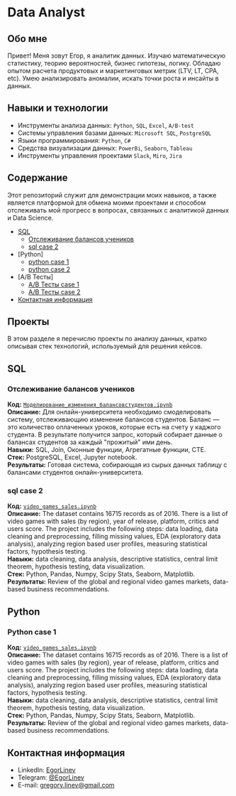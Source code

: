 # Data Analyst

## Обо мне 

Привет! Меня зовут Егор, я аналитик данных. 
Изучаю математическую статистику, теорию вероятностей, бизнес гипотезы, логику. 
Обладаю опытом расчета продуктовых и маркетинговых метрик (LTV, LT, CPA, etc). 
Умею анализировать аномалии, искать точки роста и инсайты в данных.
<br>


## Навыки и технологии
- Инструменты анализа данных: ``Python``, ``SQL``, ``Excel``, ``A/B-test``
- Системы управления базами данных: ``Microsoft SQL``, ``PostgreSQL``
- Языки программирования: ``Python``, ``C#``
- Средства визуализации данных: ``PowerBi``, ``Seaborn``, ``Tableau``
- Инструменты управления проектами ``Slack``, ``Miro``, ``Jira``
  
## Содержание
 Этот репозиторий служит для демонстрации моих навыков, а также является платформой для обмена моими проектами и способом отслеживать мой прогресс в вопросах, связанных с аналитикой данных и Data Science.
<br>
- [SQL](#sql)
  + [Отслеживание балансов учеников](#отслеживание-балансов-учеников)
  + [sql case 2](https://github.com/EgorLinev/StudyProjects/blob/main/SQL/BalanceTracking)
- [Python]
  + [python case 1](https://github.com/EgorLinev/StudyProjects/tree/main/SQL)
  + [python case 2](https://github.com/EgorLinev/StudyProjects/tree/main/SQL)
- [A/B Тесты]
  + [A/B Тесты case 1](https://github.com/EgorLinev/StudyProjects/tree/main/SQL)
  + [A/B Тесты case 2](https://github.com/EgorLinev/StudyProjects/tree/main/SQL)
- [Контактная информация](https://github.com/EgorLinev/StudyProjects/tree/main/SQL)

 
 ## Проекты 
 В этом разделе я перечислю проекты по анализу данных, кратко описывая стек технологий, используемый для решения кейсов.
 <br>
 ## SQL   
 ### Отслеживание балансов учеников
**Код:** [`Моделирование_изменения_балансовстудентов.ipynb`](https://github.com/EgorLinev/StudyProjects/blob/main/%D0%9C%D0%BE%D0%B4%D0%B5%D0%BB%D0%B8%D1%80%D0%BE%D0%B2%D0%B0%D0%BD%D0%B8%D0%B5%20%D0%B8%D0%B7%D0%BC%D0%B5%D0%BD%D0%B5%D0%BD%D0%B8%D1%8F%20%D0%B1%D0%B0%D0%BB%D0%B0%D0%BD%D1%81%D0%BE%D0%B2%20%D1%81%D1%82%D1%83%D0%B4%D0%B5%D0%BD%D1%82%D0%BE%D0%B2.ipynb)    
**Описание:** Для онлайн-университета необходимо смоделировать систему, отслеживающию изменение балансов студентов. Баланс — это количество оплаченных уроков, которые есть на счету у каджого студента. В результате получится запрос, который собирает данные о балансах студентов за каждый "прожитый" ими день.   
**Навыки:** SQL, Join, Оконные функции, Агрегатные функции, CTE.  
**Стек:** PostgreSQL, Excel, Jupyter notebook.  
**Результаты:** Готовая система, собирающая из сырых данных таблицу с балансами студентов онлайн-университета.  

  ### sql case 2
**Код:** [`video_games_sales.ipynb`](https://github.com/nktnlx/data_analysis_portfolio/blob/main/video_games_sales.ipynb)    
**Описание:** The dataset contains 16715 records as of 2016. There is a list of video games with sales (by region), year of release, platform, critics and users score. The project includes the following steps: data loading, data cleaning and preprocessing, filling missing values, EDA (exploratory data analysis), analyzing region based user profiles, measuring statistical factors, hypothesis testing.  
**Навыки:** data cleaning, data analysis, descriptive statistics, central limit theorem, hypothesis testing, data visualization.  
**Стек:** Python, Pandas, Numpy, Scipy Stats, Seaborn, Matplotlib.  
**Результаты:** Review of the global and regional video games markets, data-based business recommendations.  
  
## Python

  ### Python case 1
**Код:** [`video_games_sales.ipynb`](https://github.com/nktnlx/data_analysis_portfolio/blob/main/video_games_sales.ipynb)    
**Описание:** The dataset contains 16715 records as of 2016. There is a list of video games with sales (by region), year of release, platform, critics and users score. The project includes the following steps: data loading, data cleaning and preprocessing, filling missing values, EDA (exploratory data analysis), analyzing region based user profiles, measuring statistical factors, hypothesis testing.  
**Навыки:** data cleaning, data analysis, descriptive statistics, central limit theorem, hypothesis testing, data visualization.  
**Стек:** Python, Pandas, Numpy, Scipy Stats, Seaborn, Matplotlib.  
**Результаты:** Review of the global and regional video games markets, data-based business recommendations.  

 
## Контактная информация
- LinkedIn: [EgorLinev](https://www.linkedin.com/in/egor-linev-54b166288/) 
- Telegram: [@EgorLinev](https://t.me/EgorLinev)
- E-mail: gregory.linev@gmail.com
